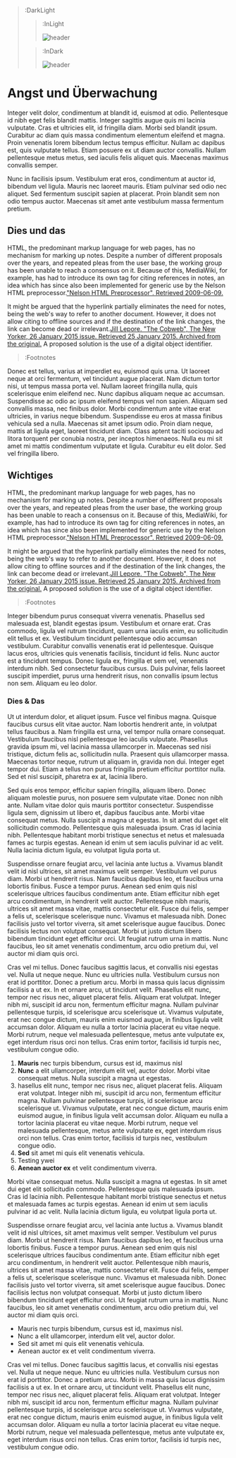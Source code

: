 > :DarkLight
> > :InLight
> >
> > ![header](/logo.png)
>
> > :InDark
> >
> > ![header](/logo.png)




# Angst und Überwachung

Integer velit dolor, condimentum at blandit id, euismod at odio. Pellentesque id nibh eget felis blandit mattis. Integer sagittis augue quis mi lacinia vulputate. Cras et ultricies elit, id fringilla diam. Morbi sed blandit ipsum. Curabitur ac diam quis massa condimentum elementum eleifend et magna. Proin venenatis lorem bibendum lectus tempus efficitur. Nullam ac dapibus est, quis vulputate tellus. Etiam posuere ex ut diam auctor convallis. Nullam pellentesque metus metus, sed iaculis felis aliquet quis. Maecenas maximus convallis semper.

Nunc in facilisis ipsum. Vestibulum erat eros, condimentum at auctor id, bibendum vel ligula. Mauris nec laoreet mauris. Etiam pulvinar sed odio nec aliquet. Sed fermentum suscipit sapien at placerat. Proin blandit sem non odio tempus auctor. Maecenas sit amet ante vestibulum massa fermentum pretium.

## Dies und das

HTML, the predominant markup language for web pages, has no mechanism for marking up notes. Despite a number of different proposals over the years, and repeated pleas from the user base, the working group has been unable to reach a consensus on it. Because of this, MediaWiki, for example, has had to introduce its own <ref></ref> tag for citing references in notes, an idea which has since also been implemented for generic use by the Nelson HTML preprocessor.["Nelson HTML Preprocessor". Retrieved 2009-06-09.](:Footnote)

It might be argued that the hyperlink partially eliminates the need for notes, being the web's way to refer to another document. However, it does not allow citing to offline sources and if the destination of the link changes, the link can become dead 
or irrelevant.[Jill Lepore. "The Cobweb", The New Yorker, 26 January 2015 issue. Retrieved 25 January 2015. Archived from the original.](:Footnote) A proposed solution is the use of a digital object identifier.

> :Footnotes

Donec est tellus, varius at imperdiet eu, euismod quis urna. Ut laoreet neque at orci fermentum, vel tincidunt augue placerat. Nam dictum tortor nisi, ut tempus massa porta vel. Nullam laoreet fringilla nulla, quis scelerisque enim eleifend nec. Nunc dapibus aliquam neque ac accumsan. Suspendisse ac odio ac ipsum eleifend tempus vel non sapien. Aliquam sed convallis massa, nec finibus dolor. Morbi condimentum ante vitae erat ultricies, in varius neque bibendum. Suspendisse eu eros at massa finibus vehicula sed a nulla. Maecenas sit amet ipsum odio. Proin diam neque, mattis at ligula eget, laoreet tincidunt diam. Class aptent taciti sociosqu ad litora torquent per conubia nostra, per inceptos himenaeos. Nulla eu mi sit amet mi mattis condimentum vulputate et ligula. Curabitur eu elit dolor. Sed vel fringilla libero.

## Wichtiges

HTML, the predominant markup language for web pages, has no mechanism for marking up notes. Despite a number of different proposals over the years, and repeated pleas from the user base, the working group has been unable to reach a consensus on it. Because of this, MediaWiki, for example, has had to introduce its own <ref></ref> tag for citing references in notes, an idea which has since also been implemented for generic use by the Nelson HTML preprocessor.["Nelson HTML Preprocessor". Retrieved 2009-06-09.](:Footnote)

It might be argued that the hyperlink partially eliminates the need for notes, being the web's way to refer to another document. However, it does not allow citing to offline sources and if the destination of the link changes, the link can become dead 
or irrelevant.[Jill Lepore. "The Cobweb", The New Yorker, 26 January 2015 issue. Retrieved 25 January 2015. Archived from the original.](:Footnote) A proposed solution is the use of a digital object identifier.

> :Footnotes

Integer bibendum purus consequat viverra venenatis. Phasellus sed malesuada est, blandit egestas ipsum. Vestibulum et ornare erat. Cras commodo, ligula vel rutrum tincidunt, quam urna iaculis enim, eu sollicitudin elit tellus et ex. Vestibulum tincidunt pellentesque odio accumsan vestibulum. Curabitur convallis venenatis erat id pellentesque. Quisque lacus eros, ultricies quis venenatis facilisis, tincidunt id felis. Nunc auctor est a tincidunt tempus. Donec ligula ex, fringilla et sem vel, venenatis interdum nibh. Sed consectetur faucibus cursus. Duis pulvinar, felis laoreet suscipit imperdiet, purus urna hendrerit risus, non convallis ipsum lectus non sem. Aliquam eu leo dolor.

### Dies & Das

Ut ut interdum dolor, et aliquet ipsum. Fusce vel finibus magna. Quisque faucibus cursus elit vitae auctor. Nam lobortis hendrerit ante, in volutpat tellus faucibus a. Nam fringilla est urna, vel tempor nulla ornare consequat. Vestibulum faucibus nisl pellentesque leo iaculis vulputate. Phasellus gravida ipsum mi, vel lacinia massa ullamcorper in. Maecenas sed nisi tristique, dictum felis ac, sollicitudin nulla. Praesent quis ullamcorper massa. Maecenas tortor neque, rutrum ut aliquam in, gravida non dui. Integer eget tempor dui. Etiam a tellus non purus fringilla pretium efficitur porttitor nulla. Sed et nisl suscipit, pharetra ex at, lacinia libero.

Sed quis eros tempor, efficitur sapien fringilla, aliquam libero. Donec aliquam molestie purus, non posuere sem vulputate vitae. Donec non nibh ante. Nullam vitae dolor quis mauris porttitor consectetur. Suspendisse ligula sem, dignissim ut libero et, dapibus faucibus ante. Morbi vitae consequat metus. Nulla suscipit a magna ut egestas. In sit amet dui eget elit sollicitudin commodo. Pellentesque quis malesuada ipsum. Cras id lacinia nibh. Pellentesque habitant morbi tristique senectus et netus et malesuada fames ac turpis egestas. Aenean id enim ut sem iaculis pulvinar id ac velit. Nulla lacinia dictum ligula, eu volutpat ligula porta ut.

Suspendisse ornare feugiat arcu, vel lacinia ante luctus a. Vivamus blandit velit id nisl ultrices, sit amet maximus velit semper. Vestibulum vel purus diam. Morbi ut hendrerit risus. Nam faucibus dapibus leo, et faucibus urna lobortis finibus. Fusce a tempor purus. Aenean sed enim quis nisl scelerisque ultrices faucibus condimentum ante. Etiam efficitur nibh eget arcu condimentum, in hendrerit velit auctor. Pellentesque nibh mauris, ultrices sit amet massa vitae, mattis consectetur elit. Fusce dui felis, semper a felis ut, scelerisque scelerisque nunc. Vivamus et malesuada nibh. Donec facilisis justo vel tortor viverra, sit amet scelerisque augue faucibus. Donec facilisis lectus non volutpat consequat. Morbi ut justo dictum libero bibendum tincidunt eget efficitur orci. Ut feugiat rutrum urna in mattis. Nunc faucibus, leo sit amet venenatis condimentum, arcu odio pretium dui, vel auctor mi diam quis orci.

Cras vel mi tellus. Donec faucibus sagittis lacus, et convallis nisi egestas vel. Nulla ut neque neque. Nunc eu ultricies nulla. Vestibulum cursus non erat id porttitor. Donec a pretium arcu. Morbi in massa quis lacus dignissim facilisis a ut ex. In et ornare arcu, ut tincidunt velit. Phasellus elit nunc, tempor nec risus nec, aliquet placerat felis. Aliquam erat volutpat. Integer nibh mi, suscipit id arcu non, fermentum efficitur magna. Nullam pulvinar pellentesque turpis, id scelerisque arcu scelerisque ut. Vivamus vulputate, erat nec congue dictum, mauris enim euismod augue, in finibus ligula velit accumsan dolor. Aliquam eu nulla a tortor lacinia placerat eu vitae neque. Morbi rutrum, neque vel malesuada pellentesque, metus ante vulputate ex, eget interdum risus orci non tellus. Cras enim tortor, facilisis id turpis nec, vestibulum congue odio.

1. __Mauris__ nec turpis bibendum, cursus est id, maximus nisl
2. __Nunc__ a elit ullamcorper, interdum elit vel, auctor dolor. Morbi vitae consequat metus. Nulla suscipit a magna ut egestas.
  3. hasellus elit nunc, tempor nec risus nec, aliquet placerat felis. Aliquam erat volutpat. Integer nibh mi, suscipit id arcu non, fermentum efficitur magna. Nullam pulvinar pellentesque turpis, id scelerisque arcu scelerisque ut. Vivamus vulputate, erat nec congue dictum, mauris enim euismod augue, in finibus ligula velit accumsan dolor. Aliquam eu nulla a tortor lacinia placerat eu vitae neque. Morbi rutrum, neque vel malesuada pellentesque, metus ante vulputate ex, eget interdum risus orci non tellus. Cras enim tortor, facilisis id turpis nec, vestibulum congue odio.
3. __Sed__ sit amet mi quis elit venenatis vehicula.
  5. Testing ywei
4. __Aenean auctor ex__ et velit condimentum viverra.

Morbi vitae consequat metus. Nulla suscipit a magna ut egestas. In sit amet dui eget elit sollicitudin commodo. Pellentesque quis malesuada ipsum. Cras id lacinia nibh. Pellentesque habitant morbi tristique senectus et netus et malesuada fames ac turpis egestas. Aenean id enim ut sem iaculis pulvinar id ac velit. Nulla lacinia dictum ligula, eu volutpat ligula porta ut.

Suspendisse ornare feugiat arcu, vel lacinia ante luctus a. Vivamus blandit velit id nisl ultrices, sit amet maximus velit semper. Vestibulum vel purus diam. Morbi ut hendrerit risus. Nam faucibus dapibus leo, et faucibus urna lobortis finibus. Fusce a tempor purus. Aenean sed enim quis nisl scelerisque ultrices faucibus condimentum ante. Etiam efficitur nibh eget arcu condimentum, in hendrerit velit auctor. Pellentesque nibh mauris, ultrices sit amet massa vitae, mattis consectetur elit. Fusce dui felis, semper a felis ut, scelerisque scelerisque nunc. Vivamus et malesuada nibh. Donec facilisis justo vel tortor viverra, sit amet scelerisque augue faucibus. Donec facilisis lectus non volutpat consequat. Morbi ut justo dictum libero bibendum tincidunt eget efficitur orci. Ut feugiat rutrum urna in mattis. Nunc faucibus, leo sit amet venenatis condimentum, arcu odio pretium dui, vel auctor mi diam quis orci.

- Mauris nec turpis bibendum, cursus est id, maximus nisl.
- Nunc a elit ullamcorper, interdum elit vel, auctor dolor.
- Sed sit amet mi quis elit venenatis vehicula.
- Aenean auctor ex et velit condimentum viverra.

Cras vel mi tellus. Donec faucibus sagittis lacus, et convallis nisi egestas vel. Nulla ut neque neque. Nunc eu ultricies nulla. Vestibulum cursus non erat id porttitor. Donec a pretium arcu. Morbi in massa quis lacus dignissim facilisis a ut ex. In et ornare arcu, ut tincidunt velit. Phasellus elit nunc, tempor nec risus nec, aliquet placerat felis. Aliquam erat volutpat. Integer nibh mi, suscipit id arcu non, fermentum efficitur magna. Nullam pulvinar pellentesque turpis, id scelerisque arcu scelerisque ut. Vivamus vulputate, erat nec congue dictum, mauris enim euismod augue, in finibus ligula velit accumsan dolor. Aliquam eu nulla a tortor lacinia placerat eu vitae neque. Morbi rutrum, neque vel malesuada pellentesque, metus ante vulputate ex, eget interdum risus orci non tellus. Cras enim tortor, facilisis id turpis nec, vestibulum congue odio.
